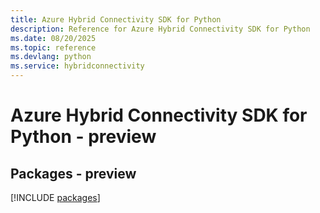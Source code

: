 ```yaml
---
title: Azure Hybrid Connectivity SDK for Python
description: Reference for Azure Hybrid Connectivity SDK for Python
ms.date: 08/20/2025
ms.topic: reference
ms.devlang: python
ms.service: hybridconnectivity
---
```

# Azure Hybrid Connectivity SDK for Python - preview
## Packages - preview
[!INCLUDE [packages](hybrid-connectivity-index.md)]